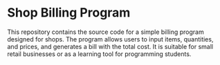 # Shop Billing Program
 This repository contains the source code for a simple billing program designed for shops. The program allows users to input items, quantities, and prices, and generates a bill with the total cost. It is suitable for small retail businesses or as a learning tool for programming students.
